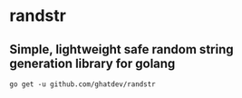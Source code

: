 # randstr
## Simple, lightweight safe random string generation library for golang

```shell
go get -u github.com/ghatdev/randstr
```
